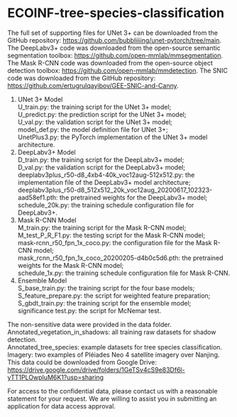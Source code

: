 # ECOINF-tree-species-classification

The full set of supporting files for UNet 3+ can be downloaded from the GitHub repository: https://github.com/bubbliiiing/unet-pytorch/tree/main.
The DeepLabv3+ code was downloaded from the open-source semantic segmentation toolbox: https://github.com/open-mmlab/mmsegmentation.
The Mask R-CNN code was downloaded from the open-source object detection toolbox: https://github.com/open-mmlab/mmdetection.
The SNIC code was downloaded from the GitHub repository: https://github.com/ertugrulqayibov/GEE-SNIC-and-Canny.

1. UNet 3+ Model<br>
U_train.py: the training script for the UNet 3+ model;<br>
U_predict.py: the prediction script for the UNet 3+ model;<br>
U_val.py: the validation script for the UNet 3+ model;<br>
model_def.py: the model definition file for UNet 3+;<br>
UnetPlus3.py: the PyTorch implementation of the UNet 3+ model architecture.<br>
3. DeepLabv3+ Model<br>
D_train.py: the training script for the DeepLabv3+ model;<br>
D_val.py: the validation script for the DeepLabv3+ model;<br>
deeplabv3plus_r50-d8_4xb4-40k_voc12aug-512x512.py: the implementation file of the DeepLabv3+ model architecture;<br>
deeplabv3plus_r50-d8_512x512_20k_voc12aug_20200617_102323-aad58ef1.pth: the pretrained weights for the DeepLabv3+ model;<br>
schedule_20k.py: the training schedule configuration file for DeepLabv3+.<br>
3. Mask R-CNN Model<br>
M_train.py: the training script for the Mask R-CNN model;<br>
M_test_P_R_F1.py: the testing script for the Mask R-CNN model;<br>
mask-rcnn_r50_fpn_1x_coco.py: the configuration file for the Mask R-CNN model;<br>
mask_rcnn_r50_fpn_1x_coco_20200205-d4b0c5d6.pth: the pretrained weights for the Mask R-CNN model;<br>
schedule_1x.py: the training schedule configuration file for Mask R-CNN.<br>
4. Ensemble Model<br>
S_base_train.py: the training script for the four base models;<br>
S_feature_prepare.py: the script for weighted feature preparation;<br>
S_gbdt_train.py: the training script for the ensemble model;<br>
significance test.py: the script for McNemar test.<br>

The non-sensitive data were provided in the data folder.<br>
Annotated_vegetation_in_shadows: all training  raw datasets for shadow detection.<br>
Annotated_tree_species: example datasets for tree species classification.<br>
Imagery: two examples of Pléiades Neo 4 satellite imagery over Nanjing. This data could be downloaded from Google Drive:
https://drive.google.com/drive/folders/1GeTSv4cS9e83Df6l-yTT1PLOwpIuM6K1?usp=sharing

For access to the confidential data, please contact us with a reasonable statement for your request. We are willing to assist you in submitting an application for data access approval.
